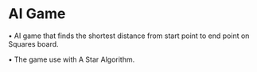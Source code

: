 # AI Game #
• AI game that finds the shortest distance from start point to end point on Squares board. 

• The game use with A Star Algorithm.
